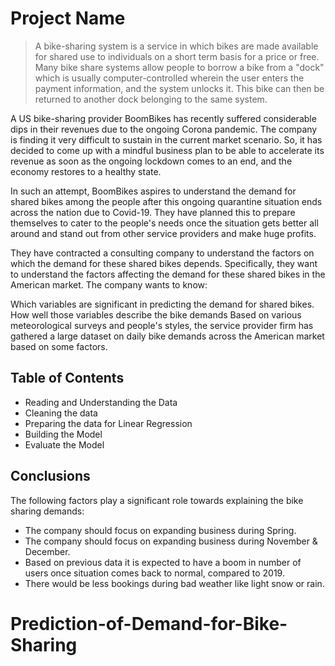 # Project Name
> A bike-sharing system is a service in which bikes are made available for shared use to individuals on a short term basis for a price or free. Many bike share systems allow people to borrow a bike from a "dock" which is usually computer-controlled wherein the user enters the payment information, and the system unlocks it. This bike can then be returned to another dock belonging to the same system.


A US bike-sharing provider BoomBikes has recently suffered considerable dips in their revenues due to the ongoing Corona pandemic. The company is finding it very difficult to sustain in the current market scenario. So, it has decided to come up with a mindful business plan to be able to accelerate its revenue as soon as the ongoing lockdown comes to an end, and the economy restores to a healthy state. 


In such an attempt, BoomBikes aspires to understand the demand for shared bikes among the people after this ongoing quarantine situation ends across the nation due to Covid-19. They have planned this to prepare themselves to cater to the people's needs once the situation gets better all around and stand out from other service providers and make huge profits.


They have contracted a consulting company to understand the factors on which the demand for these shared bikes depends. Specifically, they want to understand the factors affecting the demand for these shared bikes in the American market. The company wants to know:

Which variables are significant in predicting the demand for shared bikes.
How well those variables describe the bike demands
Based on various meteorological surveys and people's styles, the service provider firm has gathered a large dataset on daily bike demands across the American market based on some factors. 


## Table of Contents
* Reading and Understanding the Data
* Cleaning the data
* Preparing the data for Linear Regression
* Building the Model
* Evaluate the Model


## Conclusions
The following factors play a significant role towards explaining the bike sharing demands:
- The company should focus on expanding business during Spring.
- The company should focus on expanding business during November & December.
- Based on previous data it is expected to have a boom in number of users once situation comes back to normal, compared to 2019.
- There would be less bookings during bad weather like light snow or rain.


# Prediction-of-Demand-for-Bike-Sharing
